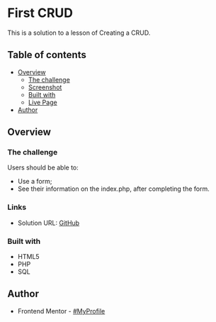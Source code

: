 # First CRUD

This is a solution to a lesson of Creating a CRUD.

## Table of contents

- [Overview](#overview)
  - [The challenge](#the-challenge)
  - [Screenshot](#screenshot)
  - [Built with](#built-with)
  - [Live Page](#LivePage)
- [Author](#author)

## Overview

### The challenge

Users should be able to:

* Use a form;
* See their information on the index.php, after completing the form.
### Links

- Solution URL: [GitHub](https://github.com/AlanDavid-007/First-CRUD)

### Built with

- HTML5
- PHP
- SQL

## Author

- Frontend Mentor - [#MyProfile](https://www.frontendmentor.io/profile/AlanDavid-007)




